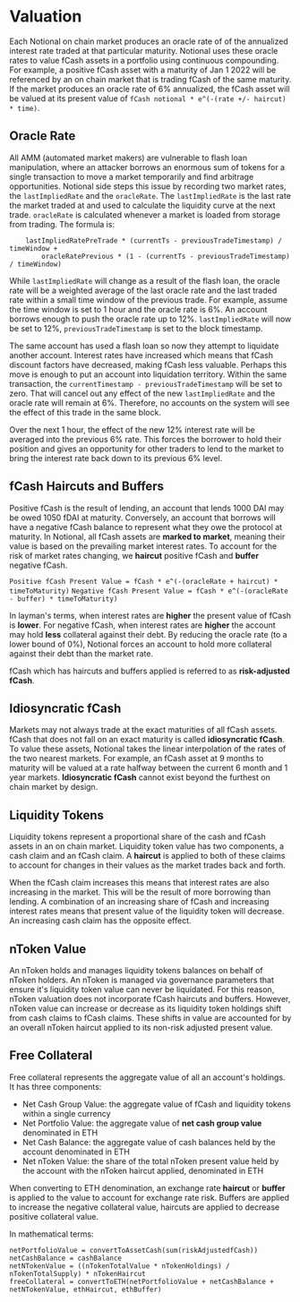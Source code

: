 # Valuation

Each Notional on chain market produces an oracle rate of of the annualized interest rate traded at that particular maturity. Notional uses these oracle rates to value fCash assets in a portfolio using continuous compounding. For example, a positive fCash asset with a maturity of Jan 1 2022 will be referenced by an on chain market that is trading fCash of the same maturity. If the market produces an oracle rate of 6% annualized, the fCash asset will be valued at its present value of `fCash notional * e^(-(rate +/- haircut) * time)`.

## Oracle Rate

All AMM (automated market makers) are vulnerable to flash loan manipulation, where an attacker borrows an enormous sum of tokens for a single transaction to move a market temporarily and find arbitrage opportunities. Notional side steps this issue by recording two market rates, the `lastImpliedRate` and the `oracleRate`. The `lastImpliedRate` is the last rate the market traded at and used to calculate the liquidity curve at the next trade. `oracleRate` is calculated whenever a market is loaded from storage from trading. The formula is:

```
    lastImpliedRatePreTrade * (currentTs - previousTradeTimestamp) / timeWindow +
        oracleRatePrevious * (1 - (currentTs - previousTradeTimestamp) / timeWindow)
```

While `lastImpliedRate` will change as a result of the flash loan, the oracle rate will be a weighted average of the last oracle rate and the last traded rate within a small time window of the previous trade. For example, assume the time window is set to 1 hour and the oracle rate is 6%. An account borrows enough to push the oracle rate up to 12%. `lastImpliedRate` will now be set to 12%, `previousTradeTimestamp` is set to the block timestamp.

The same account has used a flash loan so now they attempt to liquidate another account. Interest rates have increased which means that fCash discount factors have decreased, making fCash less valuable. Perhaps this move is enough to put an account into liquidation territory. Within the same transaction, the `currentTimestamp - previousTradeTimestamp` will be set to zero. That will cancel out any effect of the new `lastImpliedRate` and the oracle rate will remain at 6%. Therefore, no accounts on the system will see the effect of this trade in the same block.

Over the next 1 hour, the effect of the new 12% interest rate will be averaged into the previous 6% rate. This forces the borrower to hold their position and gives an opportunity for other traders to lend to the market to bring the interest rate back down to its previous 6% level.

## fCash Haircuts and Buffers

Positive fCash is the result of lending, an account that lends 1000 DAI may be owed 1050 fDAI at maturity. Conversely, an account that borrows will have a negative fCash balance to represent what they owe the protocol at maturity. In Notional, all fCash assets are **marked to market**, meaning their value is based on the prevailing market interest rates. To account for the risk of market rates changing, we **haircut** positive fCash and **buffer** negative fCash.

`Positive fCash Present Value = fCash * e^(-(oracleRate + haircut) * timeToMaturity)`
`Negative fCash Present Value = fCash * e^(-(oracleRate - buffer) * timeToMaturity)`

In layman's terms, when interest rates are **higher** the present value of fCash is **lower**. For negative fCash, when interest rates are **higher** the account may hold **less** collateral against their debt. By reducing the oracle rate (to a lower bound of 0%), Notional forces an account to hold more collateral against their debt than the market rate.

fCash which has haircuts and buffers applied is referred to as **risk-adjusted fCash**.

## Idiosyncratic fCash

Markets may not always trade at the exact maturities of all fCash assets. fCash that does not fall on an exact maturity is called **idiosyncratic fCash**. To value these assets, Notional takes the linear interpolation of the rates of the two nearest markets. For example, an fCash asset at 9 months to maturity will be valued at a rate halfway between the current 6 month and 1 year markets. **Idiosyncratic fCash** cannot exist beyond the furthest on chain market by design.

## Liquidity Tokens

Liquidity tokens represent a proportional share of the cash and fCash assets in an on chain market. Liquidity token value has two components, a cash claim and an fCash claim. A **haircut** is applied to both of these claims to account for changes in their values as the market trades back and forth.

When the fCash claim increases this means that interest rates are also increasing in the market. This will be the result of more borrowing than lending. A combination of an increasing share of fCash and increasing interest rates means that present value of the liquidity token will decrease. An increasing cash claim has the opposite effect.

## nToken Value

An nToken holds and manages liquidity tokens balances on behalf of nToken holders. An nToken is managed via governance parameters that ensure it's liquidity token value can never be liquidated. For this reason, nToken valuation does not incorporate fCash haircuts and buffers. However, nToken value can increase or decrease as its liquidity token holdings shift from cash claims to fCash claims. These shifts in value are accounted for by an overall nToken haircut applied to its non-risk adjusted present value.

## Free Collateral

Free collateral represents the aggregate value of all an account's holdings. It has three components:

- Net Cash Group Value: the aggregate value of fCash and liquidity tokens within a single currency
- Net Portfolio Value: the aggregate value of **net cash group value** denominated in ETH
- Net Cash Balance: the aggregate value of cash balances held by the account denominated in ETH
- Net nToken Value: the share of the total nToken present value held by the account with the nToken haircut applied, denominated in ETH

When converting to ETH denomination, an exchange rate **haircut** or **buffer** is applied to the value to account for exchange rate risk. Buffers are applied to increase the negative collateral value, haircuts are applied to decrease positive collateral value.

In mathematical terms:

```
netPortfolioValue = convertToAssetCash(sum(riskAdjustedfCash))
netCashBalance = cashBalance
netNTokenValue = ((nTokenTotalValue * nTokenHoldings) / nTokenTotalSupply) * nTokenHaircut
freeCollateral = convertToETH(netPortfolioValue + netCashBalance + netNTokenValue, ethHaircut, ethBuffer)
```
